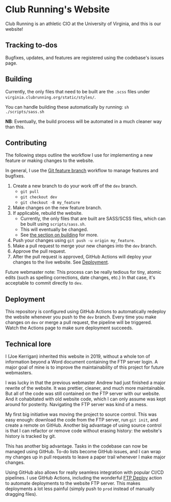 # Club Running's Website
Club Running is an athletic CIO at the University of Virginia, and this is our website!

## Tracking to-dos
Bugfixes, updates, and features are registered using the codebase's issues page.

## Building
Currently, the only files that need to be built are the `.scss` files under `virginia.clubrunning.org/static/styles/`.

You can handle building these automatically by running: `sh ./scripts/sass.sh`

**NB**: Eventually, the build process will be automated in a much cleaner way than this.

## Contributing
The following steps outline the workflow I use for implementing a new feature or making changes to the website.

In general, I use the [Git feature branch](https://www.atlassian.com/git/tutorials/comparing-workflows/feature-branch-workflow) workflow to manage features and bugfixes.

1. Create a new branch to do your work off of the `dev` branch.
    - `git pull`
    - `git checkout dev`
    - `git checkout -B my_feature`
2. Make changes on the new feature branch.
3. If applicable, rebuild the website.
    - Currently, the only files that are built are SASS/SCSS files, which can be built using `scripts/sass.sh`.
    - This will eventually be changed.
    - See [the section on building](#Building) for more.
4. Push your changes using `git push -u origin my_feature`.
5. Make a pull request to merge your new changes into the `dev` branch.
6. Approve the pull request.
7. After the pull request is approved, GitHub Actions will deploy your changes to the live website. See [Deployment](#deployment).

Future webmaster note: This process can be really tedious for tiny, atomic edits (such as spelling corrections, date changes, etc.) In that case, it's acceptable to commit directly to `dev`.

## Deployment
This repository is configured using GitHub Actions to automatically redeploy the website whenever you push to the `dev` branch. Every time you make changes on `dev` or merge a pull request, the pipeline will be triggered. Watch the Actions page to make sure deployment succeeds.

## Technical lore
I (Joe Kerrigan) inherited this website in 2019, without a whole ton of information beyond a Word document containing the FTP server login. A major goal of mine is to improve the maintainability of this project for future webmasters.

I was lucky in that the previous webmaster Andrew had just finished a major rewrite of the website. It was prettier, cleaner, and much more maintainable. But all of the code was still contained on the FTP server with our website. And it cohabitated with old website code, which I can only assume was kept around for posterity. Navigating the FTP server was kind of a mess.

My first big initiative was moving the project to source control. This was easy enough: download the code from the FTP server, run `git init`, and create a remote on GitHub. Another big advantage of using source control is that I can refactor or remove code without erasing history: the website's history is tracked by git.

This has another big advantage. Tasks in the codebase can now be managed using GitHub. To-do lists become GitHub issues, and I can wrap my changes up in pull requests to leave a paper trail whenever I make major changes.

Using GitHub also allows for really seamless integration with popular CI/CD pipelines. I use GitHub Actions, including the wonderful [FTP Deploy](https://github.com/marketplace/actions/ftp-deploy) action to automate deployments to the website FTP server. This makes deployments a lot less painful (simply push to `prod` instead of manually dragging files).